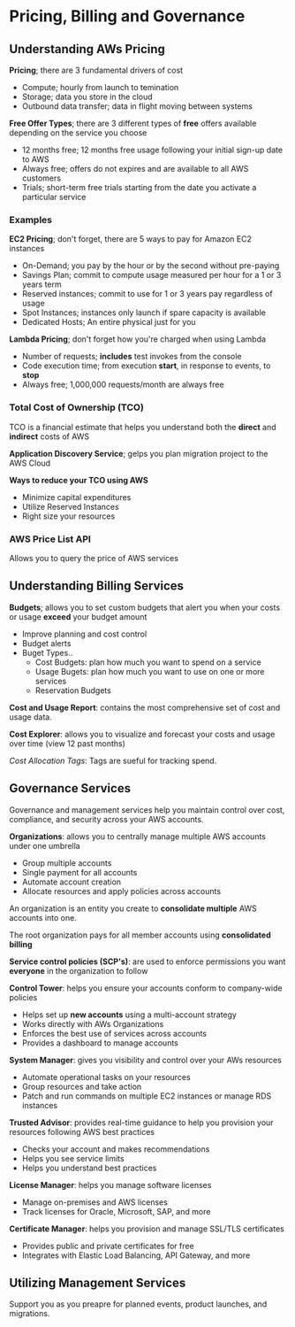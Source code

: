 # Pricing, Billing and Governance

## Understanding AWs Pricing

**Pricing**; there are 3 fundamental drivers of cost

* Compute; hourly from launch to temination
* Storage; data you store in the cloud
* Outbound data transfer; data in flight moving between systems

**Free Offer Types**; there are 3 different types of **free** offers available depending on the service you choose

* 12 months free; 12 months free usage following your initial sign-up date to AWS
* Always free; offers do not expires and are available to all AWS customers
* Trials; short-term free trials starting from the date you activate a particular service

### Examples
**EC2 Pricing**; don't forget, there are 5 ways to pay for Amazon EC2 instances

* On-Demand; you pay by the hour or by the second without pre-paying
* Savings Plan; commit to compute usage measured per hour for a 1 or 3 years term
* Reserved instances; commit to use for 1 or 3 years pay regardless of usage
* Spot Instances; instances only launch if spare capacity is available
* Dedicated Hosts; An entire physical just for you

**Lambda Pricing**; don't forget how you're charged when using Lambda

* Number of requests; **includes** test invokes from the console
* Code execution time; from execution **start**, in response to events, to **stop**
* Always free; 1,000,000 requests/month are always free

### Total Cost of Ownership (TCO)

TCO is a financial estimate that helps you understand both the **direct** and **indirect** costs of AWS

**Application Discovery Service**; gelps you plan migration project to the AWS Cloud

**Ways to reduce your TCO using AWS**
* Minimize capital expenditures
* Utilize Reserved Instances
* Right size your resources

### AWS Price List API

Allows you to query the price of AWS services

## Understanding Billing Services

**Budgets**; allows you to set custom budgets that alert you when your costs or usage **exceed** your budget amount
* Improve planning and cost control
* Budget alerts
* Buget Types..
    * Cost Budgets: plan how much you want to spend on a service
    * Usage Bugets: plan how much you want to use on one or more services
    * Reservation Budgets

**Cost and Usage Report**: contains the most comprehensive set of cost and usage data.

**Cost Explorer**: allows you to visualize and forecast your costs and usage over time (view 12 past months)

*Cost Allocation Tags*: Tags are sueful for tracking spend.


## Governance Services

Governance and management services help you maintain control over cost, compliance, and security across your AWS accounts.

**Organizations**: allows you to centrally manage multiple AWS accounts under one umbrella
* Group multiple accounts
* Single payment for all accounts
* Automate account creation
* Allocate resources and apply policies across accounts

An organization is an entity you create to **consolidate multiple** AWS accounts into one.

The root organization pays for all member accounts using **consolidated billing** 

**Service control policies (SCP's)**: are used to enforce permissions you want **everyone** in the organization to follow

**Control Tower**: helps you ensure your accounts conform to company-wide policies
* Helps set up **new accounts** using a multi-account strategy
* Works directly with AWs Organizations
* Enforces the best use of services across accounts
* Provides a dashboard to manage accounts

**System Manager**: gives you visibility and control over your AWs resources
* Automate operational tasks on your resources
* Group resources and take action
* Patch and run commands on multiple EC2 instances or manage RDS instances

**Trusted Advisor**: provides real-time guidance to help you provision your resources following AWS best practices
* Checks your account and makes recommendations
* Helps you see service limits
* Helps you understand best practices

**License Manager**: helps you manage software licenses
* Manage on-premises and AWS licenses
* Track licenses for Oracle, Microsoft, SAP, and more

**Certificate Manager**: helps you provision and manage SSL/TLS certificates
* Provides public and private certificates for free
* Integrates with Elastic Load Balancing, API Gateway, and more

## Utilizing Management Services

Support you as you preapre for planned events, product launches, and migrations.


